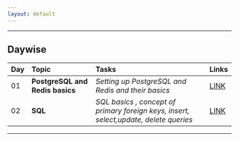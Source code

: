 ```yaml
---
layout: default
---
```


* * *

## Daywise

| **Day** | **Topic**                             | **Tasks**                                            | **Links** |
|:----|:----------------------------------|:-------------------------------------------------|:----------|
| 01  | **PostgreSQL and Redis basics**   | _Setting up PostgreSQL and Redis and their basics_ | [LINK](https://github.com/thisiskartikgupta/WebDev-Backend/tree/main/01-postgres-and-redis-basics)
| 02  | **SQL**                           | _SQL basics , concept of primary foreign keys, insert, select,update, delete queries_ | [LINK](https://github.com/thisiskartikgupta/WebDev-Backend/tree/main/02-sql) |

* * *

